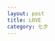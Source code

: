 ```yaml
---
layout: post
title: LOVE
category: 七夕
---
```


<!DOCTYPE html>
<html lang="zh">
	<head>
		<meta charset="UTF-8">
		<meta http-equiv="X-UA-Compatible" content="IE=edge">
		<title>DIY跳动爱心</title>
		<style>
			* {
				padding: 0;
				margin: 0;
			}
 
			body {
				height: 600px;
				padding: 0;
				margin: 0;
				background: #000;
				display: flex;
				justify-content: center;
				align-items: center;
			}
 
			.container {
				width: 500px;
				height: 500px;
				position: relative;
			}
 
			canvas {
				z-index: 99;
				position: absolute;
				width: 500px;
				height: 500px;
			}
 
			.text_box {
				text-align: center;
				position: absolute;
				font-size: 1.125rem;
				top: 36%;
				left: 22%;
				color: #ff437b;
				z-index: 100;
			}
 
			input {
				font-size: 1.375rem;
				color: #ff437b;
				text-align: center;
				background: none;
			}
 
			button {
				font-size: 1.375rem;
				border: none;
				border-radius: 4px;
			}
 
			input::input-placeholder {
				color: #dc4b61;
			}
 
			input::-webkit-input-placeholder {
				color: #dc4b61;
			}
 
 
			.heart {
				animation: heart 1s infinite ease-in-out;
			}
 
			@keyframes heart {
 
				0%,
				100% {
					transform: rotate(-2deg) scale(1);
				}
 
				50% {
					transform: rotate(2deg) scale(1.12);
				}
			}
		</style>
	</head>
	<body>
		<div id="jsi-cherry-container" class="container ">
			<!-- 爱心 -->
			<canvas id="pinkboard" class="container heart"> </canvas>
			<!-- 输入你需要的文字 -->
			<div class="text_box">
				<input type="text" id="text" placeholder="❤️送给你的那个Ta">
				<button id="btn" onclick="fn()">❤️</button>
			</div>
 
		</div>
	</body>
	<script src="https://apps.bdimg.com/libs/jquery/2.1.4/jquery.min.js"></script>
	<script>
		function fn() {
			var a1 = document.querySelector('#text');
			var btn = document.querySelector('#btn');
			a1.style.border = 'none';
			btn.parentNode.removeChild(btn);
			console.log("点关注不迷路!");
		}
	</script>
	<script>
		/*
		 * Settings
		 */
		var settings = {
			particles: {
				length: 500, // maximum amount of particles
				duration: 2, // particle duration in sec
				velocity: 100, // particle velocity in pixels/sec
				effect: -0.75, // play with this for a nice effect
				size: 30, // particle size in pixels
			},
		};
 
		(function() {
			var a1 = document.querySelector('#text');
			var btn = document.querySelector('#btn');
			a1.style.border = 'none';
			btn.parentNode.removeChild(btn);
			console.log("点关注不迷路!");
			
			var b = 0;
			var c = ["ms", "moz", "webkit", "o"];
			for (var a = 0; a < c.length && !window.requestAnimationFrame; ++a) {
				window.requestAnimationFrame = window[c[a] + "RequestAnimationFrame"];
				window.cancelAnimationFrame =
					window[c[a] + "CancelAnimationFrame"] ||
					window[c[a] + "CancelRequestAnimationFrame"];
			}
			if (!window.requestAnimationFrame) {
				window.requestAnimationFrame = function(h, e) {
					var d = new Date().getTime();
					var f = Math.max(0, 16 - (d - b));
					var g = window.setTimeout(function() {
						h(d + f);
					}, f);
					b = d + f;
					return g;
				};
			}
			if (!window.cancelAnimationFrame) {
				window.cancelAnimationFrame = function(d) {
					clearTimeout(d);
				};
			}
		})();
 
		/*
		 * Point class
		 */
		var Point = (function() {
			function Point(x, y) {
				this.x = typeof x !== "undefined" ? x : 0;
				this.y = typeof y !== "undefined" ? y : 0;
			}
			Point.prototype.clone = function() {
				return new Point(this.x, this.y);
			};
			Point.prototype.length = function(length) {
				if (typeof length == "undefined")
					return Math.sqrt(this.x * this.x + this.y * this.y);
				this.normalize();
				this.x *= length;
				this.y *= length;
				return this;
			};
			Point.prototype.normalize = function() {
				var length = this.length();
				this.x /= length;
				this.y /= length;
				return this;
			};
			return Point;
		})();
 
		/*
		 * Particle class
		 */
		var Particle = (function() {
			function Particle() {
				this.position = new Point();
				this.velocity = new Point();
				this.acceleration = new Point();
				this.age = 0;
			}
			Particle.prototype.initialize = function(x, y, dx, dy) {
				this.position.x = x;
				this.position.y = y;
				this.velocity.x = dx;
				this.velocity.y = dy;
				this.acceleration.x = dx * settings.particles.effect;
				this.acceleration.y = dy * settings.particles.effect;
				this.age = 0;
			};
			Particle.prototype.update = function(deltaTime) {
				this.position.x += this.velocity.x * deltaTime;
				this.position.y += this.velocity.y * deltaTime;
				this.velocity.x += this.acceleration.x * deltaTime;
				this.velocity.y += this.acceleration.y * deltaTime;
				this.age += deltaTime;
			};
			Particle.prototype.draw = function(context, image) {
				function ease(t) {
					return --t * t * t + 1;
				}
				var size = image.width * ease(this.age / settings.particles.duration);
				context.globalAlpha = 1 - this.age / settings.particles.duration;
				context.drawImage(
					image,
					this.position.x - size / 2,
					this.position.y - size / 2,
					size,
					size
				);
			};
			return Particle;
		})();
 
		/*
		 * ParticlePool class
		 */
		var ParticlePool = (function() {
			var particles,
				firstActive = 0,
				firstFree = 0,
				duration = settings.particles.duration;
 
			function ParticlePool(length) {
				// create and populate particle pool
				particles = new Array(length);
				for (var i = 0; i < particles.length; i++)
					particles[i] = new Particle();
			}
			ParticlePool.prototype.add = function(x, y, dx, dy) {
				particles[firstFree].initialize(x, y, dx, dy);
 
				// handle circular queue
				firstFree++;
				if (firstFree == particles.length) firstFree = 0;
				if (firstActive == firstFree) firstActive++;
				if (firstActive == particles.length) firstActive = 0;
			};
			ParticlePool.prototype.update = function(deltaTime) {
				var i;
 
				// update active particles
				if (firstActive < firstFree) {
					for (i = firstActive; i < firstFree; i++)
						particles[i].update(deltaTime);
				}
				if (firstFree < firstActive) {
					for (i = firstActive; i < particles.length; i++)
						particles[i].update(deltaTime);
					for (i = 0; i < firstFree; i++) particles[i].update(deltaTime);
				}
 
				// remove inactive particles
				while (
					particles[firstActive].age >= duration &&
					firstActive != firstFree
				) {
					firstActive++;
					if (firstActive == particles.length) firstActive = 0;
				}
			};
			ParticlePool.prototype.draw = function(context, image) {
				// draw active particles
				if (firstActive < firstFree) {
					for (i = firstActive; i < firstFree; i++)
						particles[i].draw(context, image);
				}
				if (firstFree < firstActive) {
					for (i = firstActive; i < particles.length; i++)
						particles[i].draw(context, image);
					for (i = 0; i < firstFree; i++) particles[i].draw(context, image);
				}
			};
			return ParticlePool;
		})();
 
		/*
		 * Putting it all together
		 */
		(function(canvas) {
			var context = canvas.getContext("2d"),
				particles = new ParticlePool(settings.particles.length),
				particleRate =
				settings.particles.length / settings.particles.duration, // particles/sec
				time;
 
			// get point on heart with -PI <= t <= PI
			function pointOnHeart(t) {
				return new Point(
					160 * Math.pow(Math.sin(t), 3),
					130 * Math.cos(t) -
					50 * Math.cos(2 * t) -
					20 * Math.cos(3 * t) -
					10 * Math.cos(4 * t) +
					25
				);
			}
 
			// creating the particle image using a dummy canvas
			var image = (function() {
				var canvas = document.createElement("canvas"),
					context = canvas.getContext("2d");
				canvas.width = settings.particles.size;
				canvas.height = settings.particles.size;
				// helper function to create the path
				function to(t) {
					var point = pointOnHeart(t);
					point.x =
						settings.particles.size / 2 +
						(point.x * settings.particles.size) / 350;
					point.y =
						settings.particles.size / 2 -
						(point.y * settings.particles.size) / 350;
					return point;
				}
				// create the path
				context.beginPath();
				var t = -Math.PI;
				var point = to(t);
				context.moveTo(point.x, point.y);
				while (t < Math.PI) {
					t += 0.01; // baby steps!
					point = to(t);
					context.lineTo(point.x, point.y);
				}
				context.closePath();
				// create the fill
				context.fillStyle = "#dc4b61";
				context.fill();
				// create the image
				var image = new Image();
				image.src = canvas.toDataURL();
				return image;
			})();
 
			// render that thing!
			function render() {
				// next animation frame
				requestAnimationFrame(render);
 
				// update time
				var newTime = new Date().getTime() / 1000,
					deltaTime = newTime - (time || newTime);
				time = newTime;
 
				// clear canvas
				context.clearRect(0, 0, canvas.width, canvas.height);
 
				// create new particles
				var amount = particleRate * deltaTime;
				for (var i = 0; i < amount; i++) {
					var pos = pointOnHeart(Math.PI - 2 * Math.PI * Math.random());
					var dir = pos.clone().length(settings.particles.velocity);
					particles.add(
						canvas.width / 2 + pos.x,
						canvas.height / 2 - pos.y,
						dir.x,
						-dir.y
					);
				}
 
				// update and draw particles
				particles.update(deltaTime);
				particles.draw(context, image);
			}
 
			// handle (re-)sizing of the canvas
			function onResize() {
				canvas.width = canvas.clientWidth;
				canvas.height = canvas.clientHeight;
			}
			window.onresize = onResize;
 
			// delay rendering bootstrap
			setTimeout(function() {
				onResize();
				render();
			}, 10);
		})(document.getElementById("pinkboard"));
	</script>
</html>